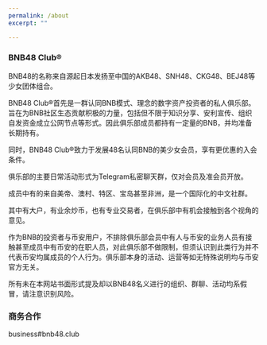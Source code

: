```yaml
---
permalink: /about
excerpt: ""

---
```

### BNB48 Club®
BNB48的名称来自源起日本发扬至中国的AKB48、SNH48、CKG48、BEJ48等少女团体组合。

BNB48 Club®首先是一群认同BNB模式、理念的数字资产投资者的私人俱乐部。旨在为BNB社区生态贡献积极的力量，包括但不限于知识分享、安利宣传、组织自发资金成立公网节点等形式。因此俱乐部成员都持有一定量的BNB，并均准备长期持有。

同时，BNB48 Club®致力于发展48名认同BNB的美少女会员，享有更优惠的入会条件。

俱乐部的主要日常活动形式为Telegram私密聊天群，仅对会员及准会员开放。

成员中有的来自美帝、澳村、特区、宝岛甚至非洲，是一个国际化的中文社群。

其中有大户，有业余炒币，也有专业交易者，在俱乐部中有机会接触到各个视角的意见。

作为BNB的投资者与币安用户，不排除俱乐部会员中有人与币安的业务人员有接触甚至成员中有币安的在职人员，对此俱乐部不做限制，但须认识到此类行为并不代表币安均属成员的个人行为。俱乐部本身的活动、运营等如无特殊说明均与币安官方无关。

所有未在本网站书面形式提及却以BNB48名义进行的组织、群聊、活动均系假冒，请注意识别风险。



### 商务合作
business#bnb48.club

